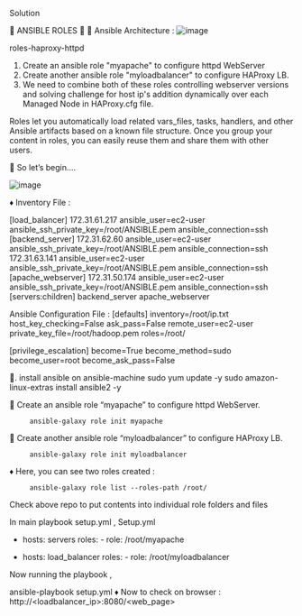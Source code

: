 

Solution

🌟 ANSIBLE ROLES 🌟
🔰 Ansible Architecture :
![image](https://user-images.githubusercontent.com/122319918/224522571-a8eb3093-2a5b-45da-a033-a416917abf81.png)

 
roles-haproxy-httpd
1.	Create an ansible role "myapache" to configure httpd WebServer
2.	Create another ansible role "myloadbalancer" to configure HAProxy LB.
3.	We need to combine both of these roles controlling webserver versions and solving challenge for host ip's addition dynamically over each Managed Node in HAProxy.cfg file.


Roles let you automatically load related vars_files, tasks, handlers, and other Ansible artifacts based on a known file structure. Once you group your content in roles, you can easily reuse them and share them with other users.

🔰 So let’s begin….

 ![image](https://user-images.githubusercontent.com/122319918/224522592-e123704a-f6f2-4d16-a843-edd9f47ca6e2.png)


♦️ Inventory File :


[load_balancer]
172.31.61.217    ansible_user=ec2-user   ansible_ssh_private_key=/root/ANSIBLE.pem   ansible_connection=ssh
[backend_server]
172.31.62.60    ansible_user=ec2-user   ansible_ssh_private_key=/root/ANSIBLE.pem   ansible_connection=ssh
172.31.63.141    ansible_user=ec2-user   ansible_ssh_private_key=/root/ANSIBLE.pem   ansible_connection=ssh
[apache_webserver]
172.31.50.174    ansible_user=ec2-user   ansible_ssh_private_key=/root/ANSIBLE.pem   ansible_connection=ssh
[servers:children]
backend_server
apache_webserver

 Ansible Configuration File :
[defaults]
inventory=/root/ip.txt
host_key_checking=False
ask_pass=False
remote_user=ec2-user
private_key_file=/root/hadoop.pem
roles=/root/

[privilege_escalation]
become=True
become_method=sudo
become_user=root
become_ask_pass=False

🔅. install ansible on ansible-machine
sudo yum update -y
sudo amazon-linux-extras install ansible2 -y

🔅 Create an ansible role “myapache” to configure httpd WebServer.

         ansible-galaxy role init myapache 

🔅 Create another ansible role “myloadbalancer” to configure HAProxy LB.

         ansible-galaxy role init myloadbalancer

♦️ Here, you can see two roles created :

         ansible-galaxy role list --roles-path /root/


Check above repo to put contents into individual role folders and files   


In main playbook setup.yml ,
Setup.yml 

- hosts: servers
  roles:
      - role: /root/myapache

- hosts: load_balancer
  roles: 
      - role: /root/myloadbalancer

Now running the playbook ,

ansible-playbook setup.yml
♦️ Now to check on browser :
http://<loadbalancer_ip>:8080/<web_page>

